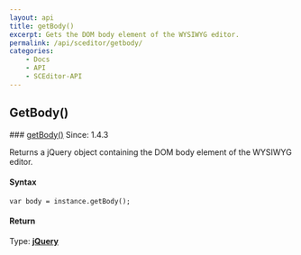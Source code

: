 ```yaml
---
layout: api
title: getBody()
excerpt: Gets the DOM body element of the WYSIWYG editor.
permalink: /api/sceditor/getbody/
categories:
    - Docs
    - API
    - SCEditor-API
---
```

## GetBody()

<article class="api method" markdown="1">
### <a id="getBody" href="#getBody">getBody()</a> <span class="since">Since: 1.4.3</span>

Returns a jQuery object containing the DOM body element of the WYSIWYG editor.


#### Syntax

	var body = instance.getBody();


#### Return

Type: **[jQuery](/api/types/#jquery)**
</article>
